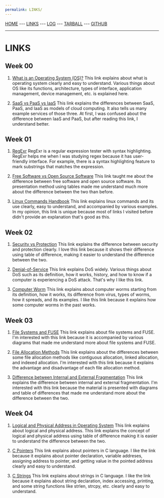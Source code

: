 ```yaml
---
permalink: LINKS/
---
```


[HOME](https://emyr298.github.io/os222/) --- [LINKS](https://emyr298.github.io/os222/LINKS/) --- [LOG](https://emyr298.github.io/os222/TXT/mylog.txt) --- [TARBALL](https://emyr298.github.io/os222/SandBox/emyr298.tar.xz) --- [GITHUB](https://github.com/Emyr298/os222)

---

# LINKS
## Week 00
1. [What is an Operating System (OS)?](https://www.techtarget.com/whatis/definition/operating-system-OS)
This link explains about what is operating system clearly and easy to understand. Various things about OS like its functions, architecture, types of interface, application management, device management, etc. is explained here.

2. [SaaS vs PaaS vs IaaS](https://www.bmc.com/blogs/saas-vs-paas-vs-iaas-whats-the-difference-and-how-to-choose/)
This link explains the differences between SaaS, PaaS, and IaaS as models of cloud computing. It also tells us many example services of those three. At first, I was confused about the difference between IaaS and PaaS, but after reading this link, I understand better.

## Week 01
1. [RegExr](https://regexr.com/)
RegExr is a regular expression tester with syntax highlighting. RegExr helps me when I was studying regex because it has user-friendly interface. For example, there is a syntax highlighting feature to mark substrings that matches the expression.

2. [Free Software vs Open Source Software](https://www.geeksforgeeks.org/difference-between-free-software-and-open-source-software/)
This link taught me about the difference between free software and open source software. Its presentation method using tables made me understand much more about the difference between the two than before.

3. [Linux Commands Handbook](https://www.freecodecamp.org/news/the-linux-commands-handbook/)
This link explains linux commands and its use clearly, easy to understand, and accompanied by various examples. In my opinion, this link is unique because most of links I visited before didn't provide an explanation that's good as this.

## Week 02
1. [Security vs Protection](https://www.geeksforgeeks.org/difference-between-security-and-protection/)
This link explains the difference between security and protection clearly. I love this link because it shows their difference using table of difference, making it easier to understand the difference between the two.

2. [Denial-of-Service](https://www.cloudflare.com/learning/ddos/glossary/denial-of-service/)
This link explains DoS widely. Various things about DoS such as its definition, how it works, history, and how to know if a computer is experiencing a DoS attack. That's why I like this link.

3. [Computer Worm](https://www.techtarget.com/searchsecurity/definition/worm)
This link explains about computer worms starting from its definition, how it works, its difference from virus, types of worms, how it spreads, and its examples. I like this link because it explains how some computer worms in the past works.

## Week 03
1. [File Systems and FUSE](https://www.cs.cmu.edu/~fp/courses/15213-s07/lectures/15-filesys/index.html)
This link explains about file systems and FUSE. I'm interested with this link because it is accompanied by various diagrams that made me understand more about file systems and FUSE.

2. [File Allocation Methods](https://www.geeksforgeeks.org/file-allocation-methods/)
This link explains about the differences between some file allocation methods like contiguous allocation, linked allocation, and indexed allocation. I'm interested with this link because it explains the advantage and disadvantage of each file allocation method.

3. [Difference between Internal and External Fragmentation](https://www.geeksforgeeks.org/difference-between-internal-and-external-fragmentation/#:~:text=Internal%20fragmentation%20occurs%20when%20memory,on%20the%20size%20of%20processes.)
This link explains the difference between internal and external fragmentation. I'm interested with this link because the material is presented with diagrams and table of differences that made me understand more about the difference between the two.

## Week 04
1. [Logical and Physical Address in Operating System](https://www.geeksforgeeks.org/logical-and-physical-address-in-operating-system/)
This link explains about logical and physical address. This link explains the concept of logical and physical address using table of difference making it is easier to understand the difference between the two.

2. [C Pointers](https://www.tutorialspoint.com/cprogramming/c_pointers.htm)
This link explains about pointers in C language. I like the link because it explains about pointer declaration, variable addreses, assigning address to pointer, and getting value in the pointed address clearly and easy to understand.

3. [C Strings](https://www.tutorialspoint.com/cprogramming/c_strings.htm)
This link explains about strings in C language. I like the link because it explains about string declaration, index accessing, printing, and some string functions like strlen, strcpy, etc. clearly and easy to understand.
